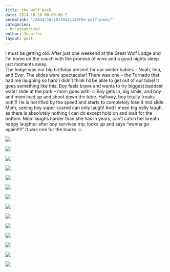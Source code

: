 ```yaml
---
title: the wolf pack
date: 2014-10-20 00:00:00 Z
permalink: "/2014/10/20/20141130the-wolf-pack/"
categories:
- Uncategorized
author: Jennifer
layout: post
---
```


I must be getting old. After just one weekend at the Great Wolf Lodge and I&#8217;m home on the couch with the promise of wine and a good nights sleep just moments away.   
The lodge was our big birthday present for our winter babies &#8211; Noah, Ima, and Ever. The slides were spectacular! There was one &#8211; the Tornado that had me laughing so hard I didn&#8217;t think I&#8217;d be able to get out of our tube! It goes something like this: Boy feels brave and wants to try biggest baddest water slide at the park &#8211; mom goes with ☺️ Boy gets in, big smile, and boy and mom load up and shoot down the tube. Halfway, boy totally freaks out!!!! He is horrified by the speed and starts to completely lose it mid slide. Mom, seeing boy super scared can only laugh! And I mean big belly laugh, as there is absolutely nothing I can do except hold on and wait for the bottom. Mom laughs harder than she has in years, can&#8217;t catch her breath happy laughter after boy survives trip, looks up and says &#8220;wanna go again!!!!&#8221; It was one for the books ☺️

<div class="image-gallery-wrapper">
  <p>
    <img src="http://static1.squarespace.com/static/50db6bb3e4b015296cd43789/50dfa5b1e4b0dc6320e0b5ea/54777751e4b01e4f655249f0/1417115479310/2014-10-24+10.08.28.jpg.28.jpg?format=original" />
  </p>

  <p>
    <img src="http://static1.squarespace.com/static/50db6bb3e4b015296cd43789/50dfa5b1e4b0dc6320e0b5ea/5477775be4b01e4f65524a10/1417115486363/2014-10-24+10.08.22.jpg.22.jpg?format=original" />
  </p>

  <p>
    <img src="http://static1.squarespace.com/static/50db6bb3e4b015296cd43789/50dfa5b1e4b0dc6320e0b5ea/54777764e4b01e4f65524a3b/1417115496847/2014-10-24+10.08.19.jpg.19.jpg?format=original" />
  </p>

  <p>
    <img src="http://static1.squarespace.com/static/50db6bb3e4b015296cd43789/50dfa5b1e4b0dc6320e0b5ea/54777774e4b01e4f65524a6c/1417115514926/2014-10-24+09.57.34.jpg.34.jpg?format=original" />
  </p>

  <p>
    <img src="http://static1.squarespace.com/static/50db6bb3e4b015296cd43789/50dfa5b1e4b0dc6320e0b5ea/5477777be4b01e4f65524a8c/1417115519981/2014-10-23+20.30.33.jpg.33.jpg?format=original" />
  </p>

  <p>
    <img src="http://static1.squarespace.com/static/50db6bb3e4b015296cd43789/50dfa5b1e4b0dc6320e0b5ea/54777781e4b01e4f65524a97/1417115523774/2014-10-23+20.18.31.jpg.31.jpg?format=original" />
  </p>

  <p>
    <img src="http://static1.squarespace.com/static/50db6bb3e4b015296cd43789/50dfa5b1e4b0dc6320e0b5ea/54777785e4b05e2320d2e85e/1417115528027/2014-10-23+20.18.16.jpg.16.jpg?format=original" />
  </p>

  <p>
    <img src="http://static1.squarespace.com/static/50db6bb3e4b015296cd43789/50dfa5b1e4b0dc6320e0b5ea/5477778de4b01e4f65524ab1/1417115535504/2014-10-23+20.14.30.jpg.30.jpg?format=original" />
  </p>

  <p>
    <img src="http://static1.squarespace.com/static/50db6bb3e4b015296cd43789/50dfa5b1e4b0dc6320e0b5ea/54777791e4b05e2320d2e876/1417115541954/2014-10-23+19.57.54.jpg.54.jpg?format=original" />
  </p>

  <p>
    <img src="http://static1.squarespace.com/static/50db6bb3e4b015296cd43789/50dfa5b1e4b0dc6320e0b5ea/54777798e4b05e2320d2e881/1417115548371/2014-10-23+19.22.39.jpg.39.jpg?format=original" />
  </p>

  <p>
    <img src="http://static1.squarespace.com/static/50db6bb3e4b015296cd43789/50dfa5b1e4b0dc6320e0b5ea/5477779be4b01e4f65524ad5/1417115549851/2014-10-23+17.35.07.jpg.07.jpg?format=original" />
  </p>

  <p>
    <img src="http://static1.squarespace.com/static/50db6bb3e4b015296cd43789/50dfa5b1e4b0dc6320e0b5ea/547777a3e4b01e4f65524af1/1417115567525/2014-10-23+17.34.35.jpg.35.jpg?format=original" />
  </p>

  <p>
    <img src="http://static1.squarespace.com/static/50db6bb3e4b015296cd43789/50dfa5b1e4b0dc6320e0b5ea/547777aee4b01e4f65524b0a/1417115575916/2014-10-23+17.33.24.jpg.24.jpg?format=original" />
  </p>

  <p>
    <img src="http://static1.squarespace.com/static/50db6bb3e4b015296cd43789/50dfa5b1e4b0dc6320e0b5ea/547777c5e4b09b5c2130162f/1417115595331/2014-10-23+14.34.50.jpg.50.jpg?format=original" />
  </p>
</div>
